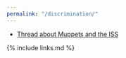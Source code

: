 ```yaml
---
permalink: "/discrimination/"
---
```


-   [Thread about Muppets and the ISS](https://twitter.com/MaryRobinette/status/1180924524424056839)

{% include links.md %}
